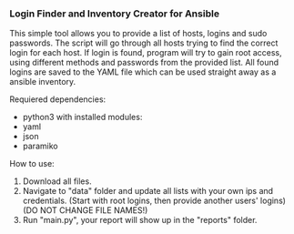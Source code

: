 ### Login Finder and Inventory Creator for Ansible ###
This simple tool allows you to provide a list of hosts, logins and sudo passwords. The script will go through all hosts trying to find the correct login for each host. If login is found, program will try to gain root access, using different methods and passwords from the provided list. All found logins are saved to the YAML file which can be used straight away as a ansible inventory.

Requiered dependencies:
- python3
with installed modules:
- yaml
- json
- paramiko

How to use:
1. Download all files.
2. Navigate to "data" folder and update all lists with your own ips and credentials. 
(Start with root logins, then provide another users' logins)
(DO NOT CHANGE FILE NAMES!)
3. Run "main.py", your report will show up in the "reports" folder.
